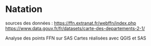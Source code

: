 # Natation

sources des données : 
https://ffn.extranat.fr/webffn/index.php
https://www.data.gouv.fr/fr/datasets/carte-des-departements-2-1/

Analyse des points FFN sur SAS
Cartes réalisées avec QGIS et SAS
